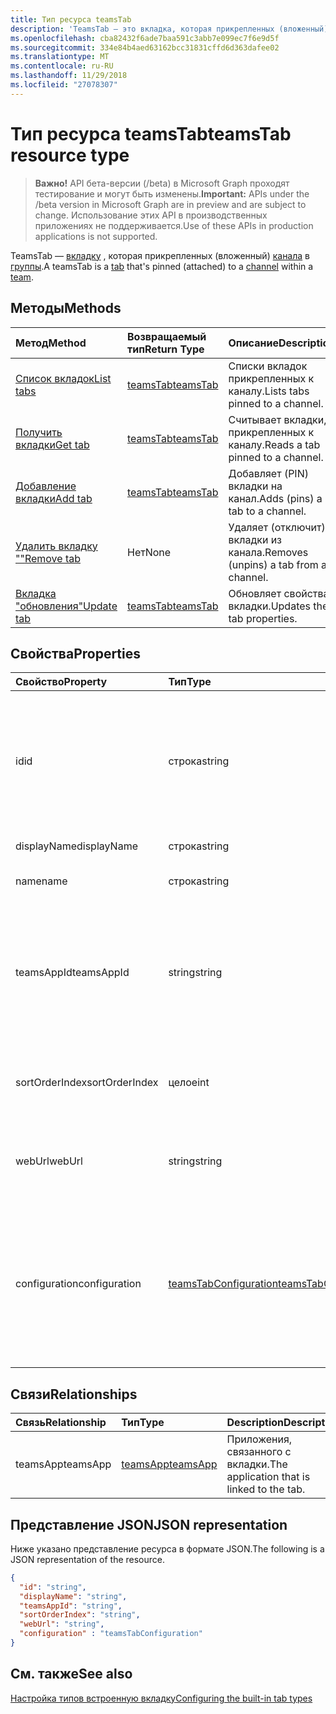 ```yaml
---
title: Тип ресурса teamsTab
description: 'TeamsTab — это вкладка, которая прикрепленных (вложенный) канала в группе. '
ms.openlocfilehash: cba82432f6ade7baa591c3abb7e099ec7f6e9d5f
ms.sourcegitcommit: 334e84b4aed63162bcc31831cffd6d363dafee02
ms.translationtype: MT
ms.contentlocale: ru-RU
ms.lasthandoff: 11/29/2018
ms.locfileid: "27078307"
---
```

# <a name="teamstab-resource-type"></a><span data-ttu-id="3dd46-103">Тип ресурса teamsTab</span><span class="sxs-lookup"><span data-stu-id="3dd46-103">teamsTab resource type</span></span>

> <span data-ttu-id="3dd46-104">**Важно!** API бета-версии (/beta) в Microsoft Graph проходят тестирование и могут быть изменены.</span><span class="sxs-lookup"><span data-stu-id="3dd46-104">**Important:** APIs under the /beta version in Microsoft Graph are in preview and are subject to change.</span></span> <span data-ttu-id="3dd46-105">Использование этих API в производственных приложениях не поддерживается.</span><span class="sxs-lookup"><span data-stu-id="3dd46-105">Use of these APIs in production applications is not supported.</span></span>

<span data-ttu-id="3dd46-106">TeamsTab — [вкладку](../resources/teamstab.md) , которая прикрепленных (вложенный) [канала](channel.md) в [группы](team.md).</span><span class="sxs-lookup"><span data-stu-id="3dd46-106">A teamsTab is a [tab](../resources/teamstab.md) that's pinned (attached) to a [channel](channel.md) within a [team](team.md).</span></span> 

## <a name="methods"></a><span data-ttu-id="3dd46-107">Методы</span><span class="sxs-lookup"><span data-stu-id="3dd46-107">Methods</span></span>

| <span data-ttu-id="3dd46-108">Метод</span><span class="sxs-lookup"><span data-stu-id="3dd46-108">Method</span></span>       | <span data-ttu-id="3dd46-109">Возвращаемый тип</span><span class="sxs-lookup"><span data-stu-id="3dd46-109">Return Type</span></span>  |<span data-ttu-id="3dd46-110">Описание</span><span class="sxs-lookup"><span data-stu-id="3dd46-110">Description</span></span>|
|:---------------|:--------|:----------|
|[<span data-ttu-id="3dd46-111">Список вкладок</span><span class="sxs-lookup"><span data-stu-id="3dd46-111">List tabs</span></span>](../api/teamstab-list.md) | [<span data-ttu-id="3dd46-112">teamsTab</span><span class="sxs-lookup"><span data-stu-id="3dd46-112">teamsTab</span></span>](teamstab.md) | <span data-ttu-id="3dd46-113">Списки вкладок прикрепленных к каналу.</span><span class="sxs-lookup"><span data-stu-id="3dd46-113">Lists tabs pinned to a channel.</span></span>|
|[<span data-ttu-id="3dd46-114">Получить вкладки</span><span class="sxs-lookup"><span data-stu-id="3dd46-114">Get tab</span></span>](../api/teamstab-get.md) | [<span data-ttu-id="3dd46-115">teamsTab</span><span class="sxs-lookup"><span data-stu-id="3dd46-115">teamsTab</span></span>](teamstab.md) | <span data-ttu-id="3dd46-116">Считывает вкладки, прикрепленных к каналу.</span><span class="sxs-lookup"><span data-stu-id="3dd46-116">Reads a tab pinned to a channel.</span></span>|
|[<span data-ttu-id="3dd46-117">Добавление вкладки</span><span class="sxs-lookup"><span data-stu-id="3dd46-117">Add tab</span></span>](../api/teamstab-add.md) | [<span data-ttu-id="3dd46-118">teamsTab</span><span class="sxs-lookup"><span data-stu-id="3dd46-118">teamsTab</span></span>](teamstab.md) | <span data-ttu-id="3dd46-119">Добавляет (PIN) вкладки на канал.</span><span class="sxs-lookup"><span data-stu-id="3dd46-119">Adds (pins) a tab to a channel.</span></span>|
|[<span data-ttu-id="3dd46-120">Удалить вкладку ""</span><span class="sxs-lookup"><span data-stu-id="3dd46-120">Remove tab</span></span>](../api/teamstab-delete.md) | <span data-ttu-id="3dd46-121">Нет</span><span class="sxs-lookup"><span data-stu-id="3dd46-121">None</span></span> | <span data-ttu-id="3dd46-122">Удаляет (отключит) вкладки из канала.</span><span class="sxs-lookup"><span data-stu-id="3dd46-122">Removes (unpins) a tab from a channel.</span></span>|
|[<span data-ttu-id="3dd46-123">Вкладка "обновления"</span><span class="sxs-lookup"><span data-stu-id="3dd46-123">Update tab</span></span>](../api/teamstab-update.md) | [<span data-ttu-id="3dd46-124">teamsTab</span><span class="sxs-lookup"><span data-stu-id="3dd46-124">teamsTab</span></span>](teamstab.md) | <span data-ttu-id="3dd46-125">Обновляет свойства вкладки.</span><span class="sxs-lookup"><span data-stu-id="3dd46-125">Updates the tab properties.</span></span>|


## <a name="properties"></a><span data-ttu-id="3dd46-126">Свойства</span><span class="sxs-lookup"><span data-stu-id="3dd46-126">Properties</span></span>

|<span data-ttu-id="3dd46-127">Свойство</span><span class="sxs-lookup"><span data-stu-id="3dd46-127">Property</span></span>|<span data-ttu-id="3dd46-128">Тип</span><span class="sxs-lookup"><span data-stu-id="3dd46-128">Type</span></span>|<span data-ttu-id="3dd46-129">Описание</span><span class="sxs-lookup"><span data-stu-id="3dd46-129">Description</span></span>|
|:---------------|:--------|:----------|
|  <span data-ttu-id="3dd46-130">id</span><span class="sxs-lookup"><span data-stu-id="3dd46-130">id</span></span>              |   <span data-ttu-id="3dd46-131">строка</span><span class="sxs-lookup"><span data-stu-id="3dd46-131">string</span></span>                  |  <span data-ttu-id="3dd46-132">Идентификатор, который уникальным образом определяет определенный экземпляр канала вкладку чтения только.</span><span class="sxs-lookup"><span data-stu-id="3dd46-132">Identifier that uniquely identifies a specific instance of a channel tab. Read only.</span></span>     |
|  <span data-ttu-id="3dd46-133">displayName</span><span class="sxs-lookup"><span data-stu-id="3dd46-133">displayName</span></span>            |   <span data-ttu-id="3dd46-134">строка</span><span class="sxs-lookup"><span data-stu-id="3dd46-134">string</span></span>                  |  <span data-ttu-id="3dd46-135">Имя вкладки.</span><span class="sxs-lookup"><span data-stu-id="3dd46-135">Name of the tab.</span></span>     |
|  <span data-ttu-id="3dd46-136">name</span><span class="sxs-lookup"><span data-stu-id="3dd46-136">name</span></span>            |   <span data-ttu-id="3dd46-137">строка</span><span class="sxs-lookup"><span data-stu-id="3dd46-137">string</span></span>                  |  <span data-ttu-id="3dd46-138">(Устарело) Имя вкладки.</span><span class="sxs-lookup"><span data-stu-id="3dd46-138">(Deprecated) Name of the tab.</span></span>     |
|  <span data-ttu-id="3dd46-139">teamsAppId</span><span class="sxs-lookup"><span data-stu-id="3dd46-139">teamsAppId</span></span>           |   <span data-ttu-id="3dd46-140">string</span><span class="sxs-lookup"><span data-stu-id="3dd46-140">string</span></span>             |  <span data-ttu-id="3dd46-141">Идентификатор приложения определения вкладки. После создания вкладки не может изменить это значение.</span><span class="sxs-lookup"><span data-stu-id="3dd46-141">App definition identifier of the tab. This value cannot be changed after tab creation.</span></span>     |
|  <span data-ttu-id="3dd46-142">sortOrderIndex</span><span class="sxs-lookup"><span data-stu-id="3dd46-142">sortOrderIndex</span></span>  |   <span data-ttu-id="3dd46-143">целое</span><span class="sxs-lookup"><span data-stu-id="3dd46-143">int</span></span>                     |  <span data-ttu-id="3dd46-144">Индекс порядок, используемый для сортировки вкладок</span><span class="sxs-lookup"><span data-stu-id="3dd46-144">Index of the order used for sorting tabs</span></span>     |
|  <span data-ttu-id="3dd46-145">webUrl</span><span class="sxs-lookup"><span data-stu-id="3dd46-145">webUrl</span></span>          |   <span data-ttu-id="3dd46-146">string</span><span class="sxs-lookup"><span data-stu-id="3dd46-146">string</span></span>                  |  <span data-ttu-id="3dd46-147">Прямая ссылка URL-адрес экземпляра вкладки.</span><span class="sxs-lookup"><span data-stu-id="3dd46-147">Deep link url of the tab instance.</span></span> <span data-ttu-id="3dd46-148">Только для чтения.</span><span class="sxs-lookup"><span data-stu-id="3dd46-148">Read only.</span></span>     |
|  <span data-ttu-id="3dd46-149">configuration</span><span class="sxs-lookup"><span data-stu-id="3dd46-149">configuration</span></span>        |   [<span data-ttu-id="3dd46-150">teamsTabConfiguration</span><span class="sxs-lookup"><span data-stu-id="3dd46-150">teamsTabConfiguration</span></span>](teamstabconfiguration.md) |  <span data-ttu-id="3dd46-151">Контейнер для пользовательских параметров, применяемых на вкладке. Вкладка считается настроены только после этого свойства.</span><span class="sxs-lookup"><span data-stu-id="3dd46-151">Container for custom settings applied to a tab. The tab is considered configured only once this property is set.</span></span>     |

## <a name="relationships"></a><span data-ttu-id="3dd46-152">Связи</span><span class="sxs-lookup"><span data-stu-id="3dd46-152">Relationships</span></span>

| <span data-ttu-id="3dd46-153">Связь</span><span class="sxs-lookup"><span data-stu-id="3dd46-153">Relationship</span></span> | <span data-ttu-id="3dd46-154">Тип</span><span class="sxs-lookup"><span data-stu-id="3dd46-154">Type</span></span>   | <span data-ttu-id="3dd46-155">Description</span><span class="sxs-lookup"><span data-stu-id="3dd46-155">Description</span></span> |
|:---------------|:--------|:----------|
|<span data-ttu-id="3dd46-156">teamsApp</span><span class="sxs-lookup"><span data-stu-id="3dd46-156">teamsApp</span></span>|[<span data-ttu-id="3dd46-157">teamsApp</span><span class="sxs-lookup"><span data-stu-id="3dd46-157">teamsApp</span></span>](teamsapp.md) | <span data-ttu-id="3dd46-158">Приложения, связанного с вкладки.</span><span class="sxs-lookup"><span data-stu-id="3dd46-158">The application that is linked to the tab.</span></span> |

## <a name="json-representation"></a><span data-ttu-id="3dd46-159">Представление JSON</span><span class="sxs-lookup"><span data-stu-id="3dd46-159">JSON representation</span></span>

<span data-ttu-id="3dd46-160">Ниже указано представление ресурса в формате JSON.</span><span class="sxs-lookup"><span data-stu-id="3dd46-160">The following is a JSON representation of the resource.</span></span>


<!-- {
  "blockType": "resource",
  "baseType": "microsoft.graph.entity",
  "@odata.type": "microsoft.graph.teamsTab"
}-->

```json
{  
  "id": "string",
  "displayName": "string",
  "teamsAppId": "string",
  "sortOrderIndex": "string",
  "webUrl": "string",
  "configuration" : "teamsTabConfiguration"
}

```

<!-- uuid: 8fcb5dbc-d5aa-4681-8e31-b001d5168d79
2015-10-25 14:57:30 UTC -->
<!-- {
  "type": "#page.annotation",
  "description": "teamsTab resource",
  "keywords": "",
  "section": "documentation",
  "tocPath": ""
}-->

## <a name="see-also"></a><span data-ttu-id="3dd46-161">См. также</span><span class="sxs-lookup"><span data-stu-id="3dd46-161">See also</span></span>

[<span data-ttu-id="3dd46-162">Настройка типов встроенную вкладку</span><span class="sxs-lookup"><span data-stu-id="3dd46-162">Configuring the built-in tab types</span></span>](/graph/teams-configuring-builtin-tabs)
